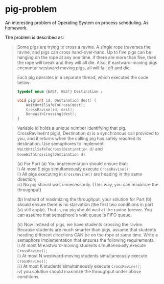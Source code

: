 # pig-problem
An interesting problem of Operating System on process scheduling. As homework.

The problem is described as:

> Some pigs are trying to cross a ravine. A single rope traverses the ravine, and pigs can cross hand-over-hand. Up to five pigs can be hanging on the rope at any one time. if there are more than five, then the rope will break and they will all die. Also, if eastward-moving pigs encounter westward moving pigs, all will fall off and die.  
> 
> Each pig operates in a separate thread, which executes the code below:
>
> ```C
> typedef enum {EAST, WEST} Destination ;
> 
> void pig(int id, Destination dest) {
>     WaitUntilSafeToCross(dest);
>     CrossRavine(id, dest);
>     DoneWithCrossing(dest);
> }
> ```

> Variable id holds a unique number identifying that pig. CrossRavine(int pigid, Destination d) is a synchronous call provided to you, and it returns when the calling pig has safely reached its destination. Use semaphores to implement `WaitUntilSafeToCross(Destination d)` and `DoneWithCrossing(Destination d)`.
>
> (a) For Part (a) You implementation should ensure that:  
i) At most 5 pigs simultaneously execute `CrossRavine()`;  
ii) All pigs executing in `CrossRavine()` are heading in the same direction;  
iii) No pig should wait unnecessarily. (This way, you can maximize the throughput)
>
> (b) Instead of maximizing the throughput, your solution for Part (b) should ensure there is no starvation (the first two conditions in part (a) still apply). That is, no pig should wait at the ravine forever. You can assume that semaphore's wait queue is FIFO queue.
>
> \(c) Now instead of pigs, we have students crossing the ravine. Because students are much smarter than pigs, assume that students heading different directions CAN be on the rope at same time. Write a semaphore implementation that ensures the following requirements.  
> i) At most M eastward-moving students simultaneously execute `CrossRavine()`;  
> ii) At most N westward-moving students simultaneously execute `CrossRavine()`;  
> iii) At most K students simultaneously execute `CrossRavine()`;  
> iv) you solution should maximize the throughput under above conditions.
